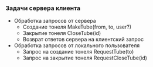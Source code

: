 ### Задачи сервера клиента
- Обработка запросов от сервера 
  - Создание тонеля MakeTube(from, to, user?)
  - Закрытие тонеля CloseTube(id)
  - Возврат ответов сервера на клиентский запрос
- Обработка запросов от локального пользователя
  - Запрос на создание тонеля RequestTube(to)
  - Запрос на закрытие тонеля RequestCloseTube(id)
